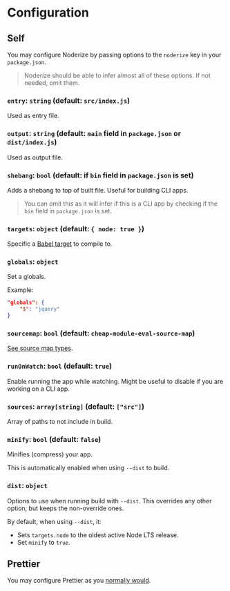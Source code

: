 # Configuration

## Self

You may configure Noderize by passing options to the `noderize` key in your `package.json`.

> Noderize should be able to infer almost all of these options. If not needed, omit them.

### `entry`: `string` (default: `src/index.js`)

Used as entry file.

### `output`: `string` (default: `main` field in `package.json` or `dist/index.js`)

Used as output file.

### `shebang`: `bool` (default: if `bin` field in `package.json` is set)

Adds a shebang to top of built file. Useful for building CLI apps.

> You can omit this as it will infer if this is a CLI app by checking if the `bin` field in `package.json` is set.

### `targets`: `object` (default: `{ node: true }`)

Specific a [Babel target](https://babeljs.io/docs/plugins/preset-env/#targets) to compile to.

### `globals`: `object`

Set a globals.

Example:
```json
"globals": {
    "$": "jquery"
}
```

### `sourcemap`: `bool` (default: `cheap-module-eval-source-map`)

[See source map types](https://webpack.js.org/configuration/devtool).

### `runOnWatch`: `bool` (default: `true`)

Enable running the app while watching. Might be useful to disable if you are working on a CLI app.

### `sources`: `array[string]` (default: `["src"]`)

Array of paths to not include in build.

### `minify`: `bool` (default: `false`)

Minifies (compress) your app.

This is automatically enabled when using `--dist` to build.

### `dist`: `object`

Options to use when running build with `--dist`. This overrides any other option, but keeps the non-override ones.

By default, when using `--dist`, it:
* Sets `targets.node` to the oldest active Node LTS release.
* Set `minify` to `true`.

## Prettier

You may configure Prettier as you [normally would](https://prettier.io/docs/en/configuration.html).